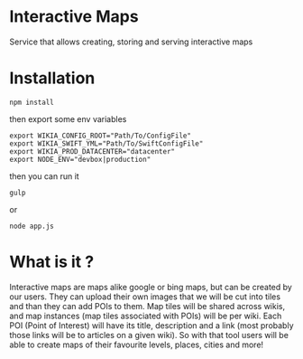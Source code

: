 Interactive Maps
================

Service that allows creating, storing and serving interactive maps


# Installation

```Shell
npm install
```
then export some env variables
```Shell
export WIKIA_CONFIG_ROOT="Path/To/ConfigFile"
export WIKIA_SWIFT_YML="Path/To/SwiftConfigFile"
export WIKIA_PROD_DATACENTER="datacenter"
export NODE_ENV="devbox|production"
```
then you can run it
```Shell
gulp
```
or
```Shell
node app.js
```



# What is it ?

Interactive maps are maps alike google or bing maps, but can be created by our users. They can upload their own images that we will be cut into tiles and than they can​ add POIs to them. Map tiles will be shared across wikis, and map instances (map tiles associated with POIs) will be per wiki. Each POI (Point of Interest) will have ​its title, description and a link (most probably those links will be to articles on a given wiki). So with that tool users will be able to create maps of their favourite levels, places, cities and more!
